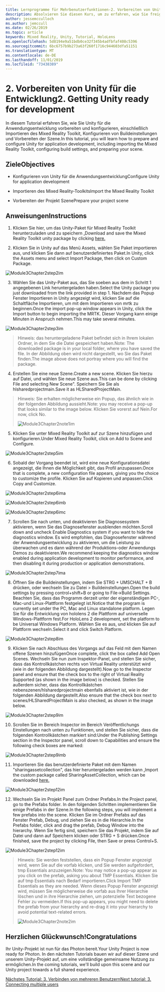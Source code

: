 ```yaml
---
title: Lernprogramme für Mehrbenutzerfunktionen-2. Vorbereiten von Unity für die Entwicklung
description: Absolvieren Sie diesen Kurs, um zu erfahren, wie Sie freigegebene Umgebungen mit mehreren Benutzern in einer hololens 2-Anwendung implementieren.
author: jessemcculloch
ms.author: jemccull
ms.date: 02/26/2019
ms.topic: article
keywords: Mixed Reality, Unity, Tutorial, HoloLens
ms.openlocfilehash: 5d8194e9a51bdb0ce32f345b4adfbfaf408c5396
ms.sourcegitcommit: 6bc6757b9b273a63f260f1716c944603dfa51151
ms.translationtype: MT
ms.contentlocale: de-DE
ms.lasthandoff: 11/01/2019
ms.locfileid: "73438389"
---
```

# <a name="2-getting-unity-ready-for-development"></a><span data-ttu-id="8fdf0-105">2. Vorbereiten von Unity für die Entwicklung</span><span class="sxs-lookup"><span data-stu-id="8fdf0-105">2. Getting Unity ready for development</span></span> 


<span data-ttu-id="8fdf0-106">In diesem Tutorial erfahren Sie, wie Sie Unity für die Anwendungsentwicklung vorbereiten und konfigurieren, einschließlich Importieren des Mixed Reality Toolkit, Konfigurieren von Buildeinstellungen und Vorbereiten der Szene.</span><span class="sxs-lookup"><span data-stu-id="8fdf0-106">In this tutorial, you will learn how to prepare and configure Unity for application development, including importing the Mixed Reality Toolkit, configuring build settings, and preparing your scene.</span></span>

## <a name="objectives"></a><span data-ttu-id="8fdf0-107">Ziele</span><span class="sxs-lookup"><span data-stu-id="8fdf0-107">Objectives</span></span>

- <span data-ttu-id="8fdf0-108">Konfigurieren von Unity für die Anwendungsentwicklung</span><span class="sxs-lookup"><span data-stu-id="8fdf0-108">Configure Unity for application development</span></span>

- <span data-ttu-id="8fdf0-109">Importieren des Mixed Reality-Toolkits</span><span class="sxs-lookup"><span data-stu-id="8fdf0-109">Import the Mixed Reality Toolkit</span></span>

- <span data-ttu-id="8fdf0-110">Vorbereiten der Projekt Szene</span><span class="sxs-lookup"><span data-stu-id="8fdf0-110">Prepare your project scene</span></span>

## <a name="instructions"></a><span data-ttu-id="8fdf0-111">Anweisungen</span><span class="sxs-lookup"><span data-stu-id="8fdf0-111">Instructions</span></span>

1. <span data-ttu-id="8fdf0-112">Klicken Sie hier, um das Unity-Paket für Mixed Reality Toolkit herunterzuladen und zu speichern [.](https://github.com/microsoft/MixedRealityToolkit-Unity/releases/download/v2.0.0-RC2.1/Microsoft.MixedReality.Toolkit.Unity.Foundation-v2.0.0-RC2.1.unitypackage)</span><span class="sxs-lookup"><span data-stu-id="8fdf0-112">Download and save the Mixed Reality Toolkit unity package by clicking [here.](https://github.com/microsoft/MixedRealityToolkit-Unity/releases/download/v2.0.0-RC2.1/Microsoft.MixedReality.Toolkit.Unity.Foundation-v2.0.0-RC2.1.unitypackage)</span></span>

2. <span data-ttu-id="8fdf0-113">Klicken Sie in Unity auf das Menü Assets, wählen Sie Paket importieren aus, und klicken Sie dann auf benutzerdefiniertes Paket.</span><span class="sxs-lookup"><span data-stu-id="8fdf0-113">In Unity, click the Assets menu and select Import Package, then click on Custom Package.</span></span>

![Module3Chapter2step2im](images/module3chapter2step2im.PNG)

3. <span data-ttu-id="8fdf0-115">Wählen Sie das Unity-Paket aus, das Sie soeben aus dem in Schritt 1 angegebenen Link heruntergeladen haben.</span><span class="sxs-lookup"><span data-stu-id="8fdf0-115">Select the Unity package you just downloaded from the link provided in step 1.</span></span> <span data-ttu-id="8fdf0-116">Nachdem das Popup Fenster Importieren in Unity angezeigt wird, klicken Sie auf die Schaltfläche Importieren, um mit dem Importieren von mrtk zu beginnen.</span><span class="sxs-lookup"><span data-stu-id="8fdf0-116">Once the import pop-up window appears in Unity, click the Import button to begin importing the MRTK.</span></span> <span data-ttu-id="8fdf0-117">Dieser Vorgang kann einige Minuten in Anspruch nehmen.</span><span class="sxs-lookup"><span data-stu-id="8fdf0-117">This may take several minutes.</span></span>

![Module3Chapter2step3im](images/module3chapter2step3im.PNG)

> <span data-ttu-id="8fdf0-119">Hinweis: das heruntergeladene Paket befindet sich in Ihrem lokalen Ordner, in dem Sie die Datei gespeichert haben.</span><span class="sxs-lookup"><span data-stu-id="8fdf0-119">Note: The downloaded package is in your local folder, where you have saved the file.</span></span> <span data-ttu-id="8fdf0-120">In der Abbildung oben wird nicht dargestellt, wo Sie das Paket finden.</span><span class="sxs-lookup"><span data-stu-id="8fdf0-120">The image above does not portray where you will find the package.</span></span>

4. <span data-ttu-id="8fdf0-121">Erstellen Sie eine neue Szene.</span><span class="sxs-lookup"><span data-stu-id="8fdf0-121">Create a new scene.</span></span> <span data-ttu-id="8fdf0-122">Klicken Sie hierzu auf Datei, und wählen Sie neue Szene aus.</span><span class="sxs-lookup"><span data-stu-id="8fdf0-122">This can be done by clicking File and selecting New Scene".</span></span> <span data-ttu-id="8fdf0-123">Speichern Sie Sie als hlsharedprojectmain.</span><span class="sxs-lookup"><span data-stu-id="8fdf0-123">Save it as HLSharedProjectMain.</span></span>

> <span data-ttu-id="8fdf0-124">Hinweis: Sie erhalten möglicherweise ein Popup, das ähnlich wie in der folgenden Abbildung aussieht.</span><span class="sxs-lookup"><span data-stu-id="8fdf0-124">Note: you may receive a pop-up that looks similar to the image below.</span></span> <span data-ttu-id="8fdf0-125">Klicken Sie vorerst auf Nein.</span><span class="sxs-lookup"><span data-stu-id="8fdf0-125">For now, click No.</span></span>
>
> ![Module3Chapter2note1im](images/module3chapter2note1im.PNG)

5. <span data-ttu-id="8fdf0-127">Klicken Sie unter Mixed Reality Toolkit auf zur Szene hinzufügen und konfigurieren.</span><span class="sxs-lookup"><span data-stu-id="8fdf0-127">Under Mixed Reality Toolkit, click on Add to Scene and Configure.</span></span>

![Module3Chapter2step5im](images/module3chapter2step5im.PNG)

6. <span data-ttu-id="8fdf0-129">Sobald der Vorgang beendet ist, wird eine neue Konfigurationsdatei angezeigt, die Ihnen die Möglichkeit gibt, das Profil anzupassen.</span><span class="sxs-lookup"><span data-stu-id="8fdf0-129">Once that is complete, a new configuration file appears, giving you the choice to customize the profile.</span></span> <span data-ttu-id="8fdf0-130">Klicken Sie auf Kopieren und anpassen.</span><span class="sxs-lookup"><span data-stu-id="8fdf0-130">Click Copy and Customize.</span></span>

![Module3Chapter2step6ima](images/module3chapter2step6ima.PNG)

![Module3Chapter2step6imb](images/module3chapter2step6imb.PNG)

![Module3Chapter2step6imc](images/module3chapter2step6imc.PNG)

7. <span data-ttu-id="8fdf0-134">Scrollen Sie nach unten, und deaktivieren Sie Diagnosesystem aktivieren, wenn Sie das Diagnosefenster ausblenden möchten.</span><span class="sxs-lookup"><span data-stu-id="8fdf0-134">Scroll down and uncheck Enable Diagnostics system if you want to hide the diagnostics window.</span></span> <span data-ttu-id="8fdf0-135">Es wird empfohlen, das Diagnosefenster während der Anwendungsentwicklung zu aktivieren, um die Leistung zu überwachen und es dann während der Produktions-oder Anwendungs Demos zu deaktivieren.</span><span class="sxs-lookup"><span data-stu-id="8fdf0-135">We recommend keeping the diagnostics window enabled during application development to monitor performance, and then disabling it during production or application demonstrations.</span></span> 

![Module3Chapter2step7ima](images/module3chapter2step7ima.PNG)

8. <span data-ttu-id="8fdf0-137">Öffnen Sie die Buildeinstellungen, indem Sie STRG + UMSCHALT + B drücken, oder wechseln Sie zu Datei > Buildeinstellungen.</span><span class="sxs-lookup"><span data-stu-id="8fdf0-137">Open the build settings by pressing control+shift+B or going to File->Build Settings.</span></span> <span data-ttu-id="8fdf0-138">Beachten Sie, dass das Programm derzeit unter der eigenständigen PC-, Mac-und Linux-Plattform festgelegt ist.</span><span class="sxs-lookup"><span data-stu-id="8fdf0-138">Notice that the program is currently set under the PC, Mac and Linux standalone platform.</span></span> <span data-ttu-id="8fdf0-139">Legen Sie für die Entwicklung von hololens 2 die Plattform auf universelle Windows-Plattform fest.</span><span class="sxs-lookup"><span data-stu-id="8fdf0-139">For HoloLens 2 development, set the platform to be Universal Windows Platform.</span></span> <span data-ttu-id="8fdf0-140">Wählen Sie es aus, und klicken Sie auf Plattform wechseln.</span><span class="sxs-lookup"><span data-stu-id="8fdf0-140">Select it and click Switch Platform.</span></span>

![Module3Chapter2step8im](images/module3chapter2step8im.PNG)

9. <span data-ttu-id="8fdf0-142">Klicken Sie nach Abschluss des Vorgangs auf das Feld mit dem Namen offene Szenen hinzufügen</span><span class="sxs-lookup"><span data-stu-id="8fdf0-142">Once complete, click the box called Add Open Scenes.</span></span> <span data-ttu-id="8fdf0-143">Wechseln Sie nun zum Inspektor-Panel, und stellen Sie sicher, dass das Kontrollkästchen rechts von Virtual Reality unterstützt wird (wie in der folgenden Abbildung dargestellt).</span><span class="sxs-lookup"><span data-stu-id="8fdf0-143">Now go to the Inspector panel and ensure that the check box to the right of Virtual Reality Supported (as shown in the image below) is checked.</span></span> <span data-ttu-id="8fdf0-144">Stellen Sie außerdem sicher, dass das Kontrollkästchen nebenszenen/hlsharedprojectmain ebenfalls aktiviert ist, wie in der folgenden Abbildung dargestellt.</span><span class="sxs-lookup"><span data-stu-id="8fdf0-144">Also ensure that the check box next to scenes/HLSharedProjectMain is also checked, as shown in the image below.</span></span>

![Module3Chapter2step9im](images/module3chapter2step9im.PNG)

10. <span data-ttu-id="8fdf0-146">Scrollen Sie im Bereich Inspector im Bereich Veröffentlichungs Einstellungen nach unten zu Funktionen, und stellen Sie sicher, dass die folgenden Kontrollkästchen markiert sind:</span><span class="sxs-lookup"><span data-stu-id="8fdf0-146">Under the Publishing Settings section in the Inspector panel, scroll down to Capabilities and ensure the following check boxes are marked:</span></span>

![Module3Chapter2step9imb](images/module3chapter2step9imb.PNG)

11. <span data-ttu-id="8fdf0-148">Importieren Sie das benutzerdefinierte Paket mit dem Namen "sharingassetcollection", das hier heruntergeladen werden kann [.](https://github.com/microsoft/MixedRealityLearning/releases/tag/development)</span><span class="sxs-lookup"><span data-stu-id="8fdf0-148">Import the custom package called SharingAssetCollection, which can be downloaded [here.](https://github.com/microsoft/MixedRealityLearning/releases/tag/development)</span></span>

![Module3Chapter2step12im](images/module3chapter2step11im.PNG)

12. <span data-ttu-id="8fdf0-150">Wechseln Sie im Projekt Panel zum Ordner Prefabs.</span><span class="sxs-lookup"><span data-stu-id="8fdf0-150">In the Project panel, go to the Prefabs folder.</span></span> <span data-ttu-id="8fdf0-151">In den folgenden Schritten implementieren Sie einige Prefabs in der Szene.</span><span class="sxs-lookup"><span data-stu-id="8fdf0-151">In the following steps, you will implement a few prefabs into the scene.</span></span> <span data-ttu-id="8fdf0-152">Klicken Sie im Ordner Prefabs auf das Fenster Prefab, Debug, und ziehen Sie es in die Hierarchie.</span><span class="sxs-lookup"><span data-stu-id="8fdf0-152">In the Prefabs folder, click and drag the prefab, Debug Window into the hierarchy.</span></span> <span data-ttu-id="8fdf0-153">Wenn Sie fertig sind, speichern Sie das Projekt, indem Sie auf Datei und dann auf Speichern klicken oder STRG + S drücken.</span><span class="sxs-lookup"><span data-stu-id="8fdf0-153">Once finished, save the project by clicking File, then Save or press Control+S.</span></span>

![Module3Chapter2step12im](images/module3chapter2step12im.PNG)

   > <span data-ttu-id="8fdf0-155">Hinweis: Sie werden feststellen, dass ein Popup Fenster angezeigt wird, wenn Sie auf die vorfab klicken, und Sie werden aufgefordert, tmp Essentials anzuzeigen.</span><span class="sxs-lookup"><span data-stu-id="8fdf0-155">Note: You may notice a pop-up appear as you click on the prefab, asking you about TMP Essentials.</span></span> <span data-ttu-id="8fdf0-156">Klicken Sie auf tmp Essentials nach Bedarf importieren.</span><span class="sxs-lookup"><span data-stu-id="8fdf0-156">Click Import TMP Essentials as they are needed.</span></span> <span data-ttu-id="8fdf0-157">Wenn dieses Popup Fenster angezeigt wird, müssen Sie möglicherweise die vorfab aus Ihrer Hierarchie löschen und in ihre Hierarchie ziehen, um potenzielle Text bezogene Fehler zu vermeiden.</span><span class="sxs-lookup"><span data-stu-id="8fdf0-157">If this pop-up appears, you might need to delete the prefab from your hierarchy and re-drag it into your hierarchy to avoid potential text-related errors.</span></span>
   >
>![Module3Chapter2note2im](images/module3chapter2note2im.PNG)


## <a name="congratulations"></a><span data-ttu-id="8fdf0-159">Herzlichen Glückwunsch!</span><span class="sxs-lookup"><span data-stu-id="8fdf0-159">Congratulations</span></span>

<span data-ttu-id="8fdf0-160">Ihr Unity-Projekt ist nun für das Photon bereit.</span><span class="sxs-lookup"><span data-stu-id="8fdf0-160">Your Unity Project is now ready for Photon.</span></span> <span data-ttu-id="8fdf0-161">In den nächsten Tutorials bauen wir auf dieser Szene und unserem Unity-Projekt auf, um eine vollständige gemeinsame Nutzung zu ermöglichen.</span><span class="sxs-lookup"><span data-stu-id="8fdf0-161">In the coming tutorials, we'll build upon this scene and our Unity project towards a full shared experience.</span></span>

<span data-ttu-id="8fdf0-162">[Nächstes Tutorial: 3. Verbinden von mehreren Benutzern](mrlearning-sharing(photon)-ch3.md)</span><span class="sxs-lookup"><span data-stu-id="8fdf0-162">[Next tutorial: 3. Connecting multiple users](mrlearning-sharing(photon)-ch3.md)</span></span>

